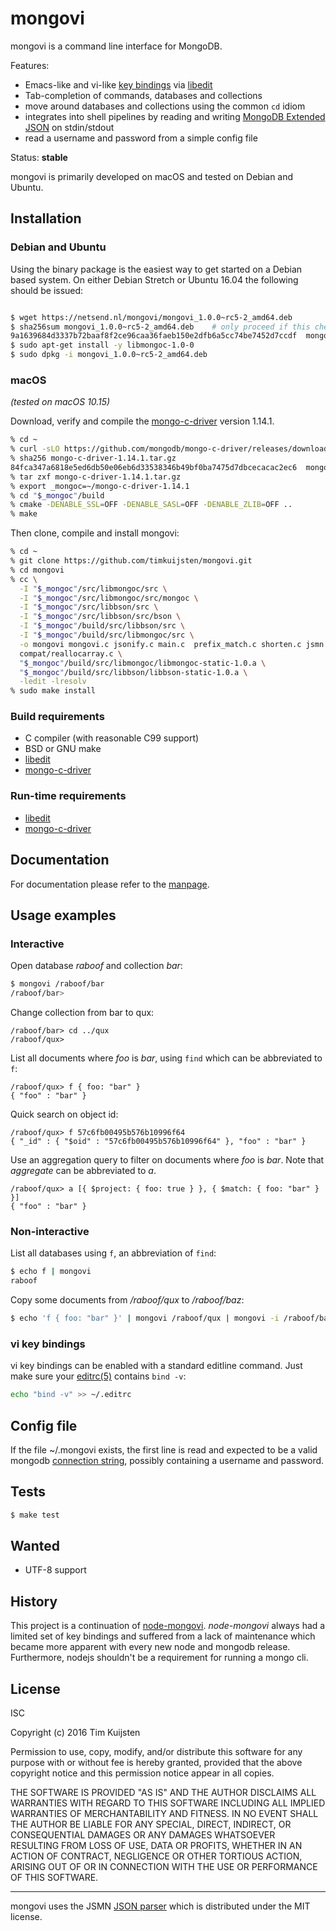 # mongovi

mongovi is a command line interface for MongoDB.

Features:
* Emacs-like and vi-like [key bindings] via [libedit]
* Tab-completion of commands, databases and collections
* move around databases and collections using the common `cd` idiom
* integrates into shell pipelines by reading and writing [MongoDB Extended JSON]
  on stdin/stdout
* read a username and password from a simple config file

Status: **stable**

mongovi is primarily developed on macOS and tested on Debian and Ubuntu.


## Installation

### Debian and Ubuntu

Using the binary package is the easiest way to get started on a Debian based
system. On either Debian Stretch or Ubuntu 16.04 the following should be issued:

```sh

$ wget https://netsend.nl/mongovi/mongovi_1.0.0~rc5-2_amd64.deb
$ sha256sum mongovi_1.0.0~rc5-2_amd64.deb    # only proceed if this checksum matches
9a1639684d3337b72baaf8f2ce96caa36faeb150e2dfb6a5cc74be7452d7ccdf  mongovi_1.0.0~rc5-2_amd64.deb
$ sudo apt-get install -y libmongoc-1.0-0
$ sudo dpkg -i mongovi_1.0.0~rc5-2_amd64.deb
```


### macOS

*(tested on macOS 10.15)*

Download, verify and compile the [mongo-c-driver] version 1.14.1.

```sh
% cd ~
% curl -sLO https://github.com/mongodb/mongo-c-driver/releases/download/1.14.1/mongo-c-driver-1.14.1.tar.gz
% sha256 mongo-c-driver-1.14.1.tar.gz
84fca347a6818e5ed6db50e06eb6d33538346b49bf0ba7475d7dbcecacac2ec6  mongo-c-driver-1.14.1.tar.gz
% tar zxf mongo-c-driver-1.14.1.tar.gz
% export _mongoc=~/mongo-c-driver-1.14.1
% cd "$_mongoc"/build
% cmake -DENABLE_SSL=OFF -DENABLE_SASL=OFF -DENABLE_ZLIB=OFF ..
% make
```

Then clone, compile and install mongovi:

```sh
% cd ~
% git clone https://github.com/timkuijsten/mongovi.git
% cd mongovi
% cc \
  -I "$_mongoc"/src/libmongoc/src \
  -I "$_mongoc"/src/libmongoc/src/mongoc \
  -I "$_mongoc"/src/libbson/src \
  -I "$_mongoc"/src/libbson/src/bson \
  -I "$_mongoc"/build/src/libbson/src \
  -I "$_mongoc"/build/src/libmongoc/src \
  -o mongovi mongovi.c jsonify.c main.c  prefix_match.c shorten.c jsmn.c \
  compat/reallocarray.c \
  "$_mongoc"/build/src/libmongoc/libmongoc-static-1.0.a \
  "$_mongoc"/build/src/libbson/libbson-static-1.0.a \
  -ledit -lresolv
% sudo make install
```


### Build requirements

* C compiler (with reasonable C99 support)
* BSD or GNU make
* [libedit]
* [mongo-c-driver]


### Run-time requirements

* [libedit]
* [mongo-c-driver]


## Documentation

For documentation please refer to the [manpage].


## Usage examples

### Interactive

Open database *raboof* and collection *bar*:

```sh
$ mongovi /raboof/bar
/raboof/bar> 
```

Change collection from bar to qux:

```
/raboof/bar> cd ../qux
/raboof/qux> 
```

List all documents where *foo* is *bar*, using `find` which can be abbreviated
to `f`:

```
/raboof/qux> f { foo: "bar" }
{ "foo" : "bar" }
```

Quick search on object id:

```
/raboof/qux> f 57c6fb00495b576b10996f64
{ "_id" : { "$oid" : "57c6fb00495b576b10996f64" }, "foo" : "bar" }
```

Use an aggregation query to filter on documents where *foo* is *bar*. Note that
*aggregate* can be abbreviated to *a*.

```
/raboof/qux> a [{ $project: { foo: true } }, { $match: { foo: "bar" } }]
{ "foo" : "bar" }
```

### Non-interactive

List all databases using `f`, an abbreviation of `find`:

```sh
$ echo f | mongovi
raboof
```

Copy some documents from */raboof/qux* to */raboof/baz*:

```sh
$ echo 'f { foo: "bar" }' | mongovi /raboof/qux | mongovi -i /raboof/baz
```

### vi key bindings

vi key bindings can be enabled with a standard editline command. Just make sure
your [editrc(5)] contains `bind -v`:

```sh
echo "bind -v" >> ~/.editrc
```


## Config file

If the file ~/.mongovi exists, the first line is read and expected to be a valid
mongodb [connection string], possibly containing a username and password.


## Tests

```sh
$ make test
```


## Wanted

* UTF-8 support


## History

This project is a continuation of [node-mongovi]. *node-mongovi* always had a
limited set of key bindings and suffered from a lack of maintenance which became
more apparent with every new node and mongodb release. Furthermore, nodejs
shouldn't be a requirement for running a mongo cli.


## License

ISC

Copyright (c) 2016 Tim Kuijsten

Permission to use, copy, modify, and/or distribute this software for any
purpose with or without fee is hereby granted, provided that the above
copyright notice and this permission notice appear in all copies.

THE SOFTWARE IS PROVIDED "AS IS" AND THE AUTHOR DISCLAIMS ALL WARRANTIES
WITH REGARD TO THIS SOFTWARE INCLUDING ALL IMPLIED WARRANTIES OF
MERCHANTABILITY AND FITNESS. IN NO EVENT SHALL THE AUTHOR BE LIABLE FOR
ANY SPECIAL, DIRECT, INDIRECT, OR CONSEQUENTIAL DAMAGES OR ANY DAMAGES
WHATSOEVER RESULTING FROM LOSS OF USE, DATA OR PROFITS, WHETHER IN AN
ACTION OF CONTRACT, NEGLIGENCE OR OTHER TORTIOUS ACTION, ARISING OUT OF
OR IN CONNECTION WITH THE USE OR PERFORMANCE OF THIS SOFTWARE.

---

mongovi uses the JSMN [JSON parser] which is distributed under the MIT license.


[MongoDB Extended JSON]: https://docs.mongodb.com/manual/reference/mongodb-extended-json/
[libedit]: http://cvsweb.netbsd.org/bsdweb.cgi/src/lib/libedit/?sortby=date#dirlist
[mongo-c-driver]: http://mongoc.org/
[Homebrew]: http://brew.sh/
[manpage]: https://netsend.nl/mongovi/mongovi.1.html
[JSON parser]: http://zserge.com/jsmn.html
[editrc(5)]: http://man.openbsd.org/editrc.5
[editline(7)]: http://man.openbsd.org/editline.7
[editline(3)]: http://man.openbsd.org/editline.3
[key bindings]: http://man.openbsd.org/editline.7#Input_character_bindings
[connection string]: https://docs.mongodb.com/manual/reference/connection-string/
[node-mongovi]: https://www.npmjs.com/package/mongovi
